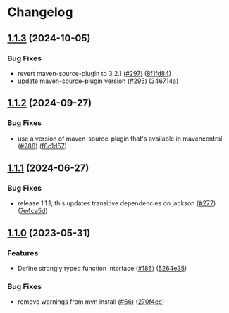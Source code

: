 # Changelog

## [1.1.3](https://github.com/GoogleCloudPlatform/functions-framework-java/compare/functions-framework-api-v1.1.2...functions-framework-api-v1.1.3) (2024-10-05)


### Bug Fixes

* revert maven-source-plugin to 3.2.1 ([#297](https://github.com/GoogleCloudPlatform/functions-framework-java/issues/297)) ([8f1fd84](https://github.com/GoogleCloudPlatform/functions-framework-java/commit/8f1fd84ca4cc43b2e93b66fe160f78a868b55ffe))
* update maven-source-plugin version ([#295](https://github.com/GoogleCloudPlatform/functions-framework-java/issues/295)) ([346714a](https://github.com/GoogleCloudPlatform/functions-framework-java/commit/346714a6162adc72fc0f2ae6a2337198742b2197))

## [1.1.2](https://github.com/GoogleCloudPlatform/functions-framework-java/compare/functions-framework-api-v1.1.1...functions-framework-api-v1.1.2) (2024-09-27)


### Bug Fixes

* use a version of maven-source-plugin that's available in mavencentral ([#288](https://github.com/GoogleCloudPlatform/functions-framework-java/issues/288)) ([f8c1d57](https://github.com/GoogleCloudPlatform/functions-framework-java/commit/f8c1d575660312101532a1f579c0492593248f37))

## [1.1.1](https://github.com/GoogleCloudPlatform/functions-framework-java/compare/functions-framework-api-v1.1.0...functions-framework-api-v1.1.1) (2024-06-27)


### Bug Fixes

* release 1.1.1; this updates transitive dependencies on jackson ([#277](https://github.com/GoogleCloudPlatform/functions-framework-java/issues/277)) ([7e4ca5d](https://github.com/GoogleCloudPlatform/functions-framework-java/commit/7e4ca5d15d5b200787b999f82da6d6cd1cbd4b7e))

## [1.1.0](https://github.com/GoogleCloudPlatform/functions-framework-java/compare/functions-framework-api-v1.0.4...functions-framework-api-v1.1.0) (2023-05-31)


### Features

* Define strongly typed function interface ([#186](https://github.com/GoogleCloudPlatform/functions-framework-java/issues/186)) ([5264e35](https://github.com/GoogleCloudPlatform/functions-framework-java/commit/5264e35b2522a789d65f0e0fd9bb5584694529eb))


### Bug Fixes

* remove warnings from mvn install ([#66](https://github.com/GoogleCloudPlatform/functions-framework-java/issues/66)) ([270f4ec](https://github.com/GoogleCloudPlatform/functions-framework-java/commit/270f4ec7936239eff9c00b8d3ff0f09a8615b9c9))
